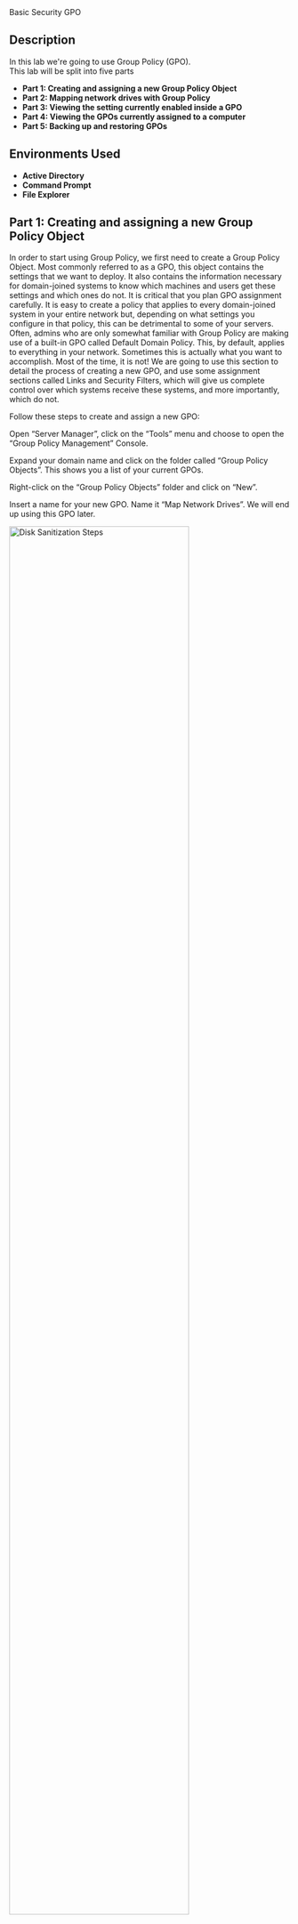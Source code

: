 </h1> Basic Security GPO</h1>

<h2>Description</h2>
In this lab we're going to use Group Policy (GPO). 
<br />
This lab will be split into five parts



- <b>Part 1:​ Creating and assigning a new Group Policy Object</b>
- <b>Part 2:​ Mapping network drives with Group Policy</b>
- <b>Part 3:​ Viewing the setting currently enabled inside a GPO</b>
- <b>Part 4:​ Viewing the GPOs currently assigned to a computer</b> 
- <b>Part 5:​ Backing up and restoring GPOs</b> 

<h2>Environments Used </h2>

- <b>Active Directory</b>
- <b>Command Prompt</b>
- <b>File Explorer</b>

<h2>Part 1: Creating and assigning a new Group Policy Object​</h2> 
In order to start using Group Policy, we first need to create a Group Policy Object. Most commonly referred to as a GPO, this object contains the settings that we want to deploy. It also contains the information necessary for domain-joined systems to know which machines and users get these settings and which ones do not. It is critical that you plan GPO assignment carefully. It is easy to create a policy that applies to every domain-joined system in your entire network but, depending on what settings you configure in that policy, this can be detrimental to some of your servers. Often, admins who are only somewhat familiar with Group Policy are making use of a built-in GPO called Default Domain Policy. This, by default, applies to everything in your network. Sometimes this is actually what you want to accomplish. Most of the time, it is not! We are going to use this section to detail the process of creating a new GPO, and use some assignment sections called ​Links ​and ​Security Filters​, which will give us complete control over which systems receive these systems, and more importantly, which do not. 
<br />	

Follow these steps to create and assign a new GPO: 
<br />	

Open “​Server Manager​”, click on the ​“Tools” ​menu and choose to open the ​“Group Policy Management” ​Console. 
<br />	

Expand your domain name and click on the folder called ​“Group Policy Objects​”. This shows you a list of your current GPOs. 
<br />	

Right-click on the “Group Policy Objects” ​​folder and click on ​“New​”. 
<br />	

Insert a name for your new GPO. Name it “Map Network Drives”. We will end up using this GPO later. 

<img src="https://i.imgur.com/spWPj7b.jpeg" height="80%" width="80%" alt="Disk Sanitization Steps"/>
<br />	

Click ​“OK”​, and then expand your ​“Group Policy Objects” ​folder if it isn't already. You should see the new GPO in this list. Go ahead and click on the new GPO in order to see its settings.
<br />	

For this Map Network Drives policy, we want it to apply to the OU called “Users”, under “New York🡪Sales​”.
<br />	

Right-click on the OU called ​“Users”, under “New York🡪Sales” ​and then click on the option for ​“Link an Existing GPO...​. “

<img src="https://i.imgur.com/oSKhs30.png" height="80%" width="80%" alt="Disk Sanitization Steps"/>
<br />

Choose the name of our new GPO, “​Map Network Drives”​, and click ​“OK”​. 

<img src="https://i.imgur.com/oOCGZjb.png" height="80%" width="80%" alt="Disk Sanitization Steps"/>
<br />

Our new GPO is now linked to the ​“Users”, OU under “New York🡪Sales” ​OU, so at this level, any system placed inside that OU would get the settings. 
<br />

In our example, we created a new Group Policy Object. Each network is different, and you may find yourself relying only on the Links to keep GPOs sorted according to your needs, or you may need to enforce some combination of both Links and Security Filtering. In any case, whichever works best for you, make sure that you are confident in the configuration of these fields so that you can know beyond a shadow of a doubt where your GPO is being applied. You may have noticed that here, we didn't actually configure any settings inside the GPO, so at this point, it still isn't doing anything. Continue this lab to navigate the actual settings portion of Group Policy.
<br />


<h2>Part 2: Mapping network drives with Group Policy​</h2>	 
Almost everyone uses mapped drives of some flavor in their environments. Creating drive mappings manually as part of a new user start-up process is cumbersome and unnecessary. It is also work that will probably need to be duplicated as users move from one computer to another in the future. If we utilize Group Policy to centralize the creation of these drive mappings, we can ensure that the same users get the same drive mappings wherever they log into the network. Planned correctly, you can enable these mappings to appear on any domain-joined system across the network by the user simply logging in to the computer like they always do. This is a good, simple first task to accomplish within Group Policy to get our feet wet and to learn something that could turn out to be useful in your organization. 
<br />

Create a folder called “Sales” on the server’s Drive c: (Note that in a real environment the shared folder will not be located here). 
<br />

Right click on the Sales folder, select Properties from the pop-up menu.

<img src="https://i.imgur.com/4i47bHQ.png" height="80%" width="80%" alt="Disk Sanitization Steps"/>
<br />

On the Sales Properties window, select the “Sharing” tab, and click on the “Advanced Sharing…”, button.

<img src="https://i.imgur.com/9ZgM7KV.png" height="80%" width="80%" alt="Disk Sanitization Steps"/>
<br />

Check the “Share this folder” checkbox, and add a ‘$’ to the end of the share name in order to make this a hidden share. Then click on the “Permissions” button.
<br />
<img src=https://i.imgur.com/AAlq0EG.png" height="80%" width="80%" alt="Disk Sanitization Steps"/>
<br />


On the Permissions for Sales$ window, Remove the Group everyone from the Group or user names: box, and add the group “GRP_Sales_Users”. Make sure GRP_Sales_Users has “Full control” over the share. Click on the “OK” button.
<br />
<img src="https://i.imgur.com/OYqGXqr.png" height="80%" width="80%" alt="Disk Sanitization Steps"/>
<br />

Back on the Advanced Sharing window, click on the OK button.
<br />
<img src="https://i.imgur.com/SwHXcWo.png" height="80%" width="80%" alt="Disk Sanitization Steps"/>
<br />


Back on the Sales Properties window, click on the Close button.
<br />
<img src="https://i.imgur.com/yyfuklG.png" height="80%" width="80%" alt="Disk Sanitization Steps"/>
<br />

To create a drive mapping in Group Policy: 
Open the ​“Group Policy Management” ​Console from the “​Tools” ​menu of Server Manager. 
<br />

Expand the name of your domain and then expand the ​“Group Policy Objects” ​folder. 
	There we see our new GPO called “Map Network Drives”​	​
<br />

Right-click on the “Map Network Drives” ​GPO and click on “​Edit...​. “
<br />
<img src="https://i.imgur.com/VQYesoH.png" height="80%" width="80%" alt="Disk Sanitization Steps"/>
<br />

Navigate to ​“User Configuration ​| ​Preferences ​| ​Windows Settings ​| Drive Maps​”	​.
<br />

Right-click on ​“Drive Maps” ​and choose “​New ​| ​Mapped Drive​”. 
<br />
<img src="https://i.imgur.com/ptWh0bX.png" height="80%" width="80%" alt="Disk Sanitization Steps"/>
<br />

Set ​“Location” ​as the destination URL (\\Server1\Sales$) of the drive mapping, and use the ​“Label as” ​field if you want a more descriptive name to be visible to users. 
<br />

Choose a “​Drive Letter” ​to be used for this new mapping from the drop-down menu listed on this screen. 
<br />

Click ​“OK”​. 
<br />
<img src="https://i.imgur.com/KGpuh4y.png" height="80%" width="80%" alt="Disk Sanitization Steps"/>
<br />

We are assuming you have already created the Links appropriate to where you want this GPO to apply. If so, you may now login using the Win 10 Lab VM client computer with a user that is part of the sales team. Once logged into the computer, open up “File Explorer” and you should see the new network drive mapped automatically during the login process. 
<br />
<img src="https://i.imgur.com/7x0N4Nn.png" height="80%" width="80%" alt="Disk Sanitization Steps"/>
<br />

There are a few different ways that drive mappings can be automated within a Windows environment, and our lab today outlines one of the quickest ways to accomplish this task. By using Group Policy to automate the creation of our network drive mappings, we can centralize the administration of this task and remove the drive mapping creation load from our helpdesk processes
<br />


  
<h2>Part 3: Viewing the setting currently enabled inside a GPO​<h2>	

 
So far, we have been creating GPOs and putting settings into them, so we are well aware of what is happening with each of our policies. Many times, though, you enter a new environment that contains a lot of existing policies, and you may need to figure out what is happening in those policies. We have seen many cases where you install a new server, join it to the domain, and it breaks. It doesn't necessarily nose dive, but some component won't work properly or you can't flow network traffic to it for some reason. Something like that can be hard to track down. Since the issue seemed to happen during the domain join process, most would suspect that some kind of policy from an existing GPO has been applied to the new server and is having a negative effect on it. Let's take a look inside Group Policy at the easiest way to display the settings that are contained within each GPO. 
<br />

For this lab, we only need access to the Group Policy Management Console, which we are going to run from our Win Server 2016 Lab VM domain controller server. 
<br />

To quickly view the settings contained within a GPO, follow these steps: 
<br />

In the Domain Controller, open up Server Manager and launch the Group Policy​	 
Management Console from inside the ​Tools ​menu.​	 
<br />

Expand the name of your domain, then expand the ​Group Policy Objects ​folder. This displays all of the GPOs currently configured in your domain. 
<br />

Click on one of the GPOs so that you see the ​Links ​and ​Security Filtering ​sections in the right window pane. 
<br />

Now click on the ​Settings ​tab near the top. 
<br />

Once you have ​Settings ​tab open, click on the ​show all ​link near the top right. This will display all of the settings that are currently configured inside that GPO. 
<br />
<img src="https://i.imgur.com/YcQQTAe.jpeg" height="80%" width="80%" alt="Disk Sanitization Steps"/>
<br />			 
 	 	 
In this very simple lab, we use the Group Policy Management Console in order to view the currently configured settings inside our GPOs. This can be very useful for checking over existing settings and for comparing them against what is actually being configured on the client computers. Taking a look through this information can also help you to spot potential problems, such as duplicate settings spread across multiple GPOs. 
<br />	

<h2>Part 4: Viewing the GPOs currently assigned to a computer<h2>
<br />	
	
Once you start using Group Policy to distribute settings around to many client computers, it will quickly become important to be able to view the settings and policies that have or have not been applied to specific computers. Thankfully, there is a command built right into the Windows operating system to display this information. There are a number of different switches that can be used with this command, so let's explore some of the most common ones seen and used by server administrators. 
<br />	

We have a number of GPOs in our domain now; some are applied at the top level of the domain and some are only applied to specific OUs. We are going to run some commands on our Server 2016 server in order to find out which GPOs have been applied to it and which have not. 
Let's use the ​gpresult​ command to gather some information on policies applied to our server: 
<br />	

Log in to the web server, or whatever client computer (You can use the Win 10 Lab VM)  you want to see these results on, and open up an administrative Command Prompt. 
<br />	

Type ​gpresult /r​ and press Enter​. This displays all of the resultant data on which policies are applied, and are not applied, to our system. You can scroll through this information to get the data that you need. 
<br />	

Now let's clean that data up a little bit. For instance, the general output we just received had information about both computer policies and user policies. Now we want to display only policies that have applied at the User level. Go ahead and use this command: 
gpresult /r /scope:user​. 
<br />
<img src="https://i.imgur.com/YcQQTAe.jpeg" height="80%" width="80%" alt="Disk Sanitization Steps"/>
<br />
		 
You can use either the ​/SCOPE:USER switch or the ​​/SCOPE:COMPUTER ​switch in order to view specifically the user or computer policies applied to the system. 
<br />

And if you aren't a huge fan of looking at this data via a command prompt, never fear! There is another switch that can be used to export this data to HTML format. Try the following command:​ gpresult /h c:\gpresult.html
<br />

After running that command, browse to your​ C:​ drive and you should have a file sitting there called ​gpresult.html​. Go ahead and open that file to see your gpresult data in a web browser with a nicer look and feel.
<br />
<img src="https://i.imgur.com/YcQQTAe.jpeg" height="80%" width="80%" alt="Disk Sanitization Steps"/>
<br />
		 
The gpresult command can be used in a variety of ways to display information about which Group Policy Objects and settings have been applied to your client computer or server. This can be especially useful when trying to determine what policies are being applied, and maybe even more helpful when trying to figure out why a particular policy hasn't been applied. If a policy is denied because of rights or permissions, you will see it in this output. This likely indicates that you have something to adjust in your Links or Security Filtering in order to get the policy applied successfully to your machine. However you decide to make use of the data for yourself, make sure to play around with the gpresult command and get familiar with its results if you intend to administer your environment using Group Policy. 
<br />

One additional note about another command that is very commonly used in the field. Windows domain joined machines only process Group Policy settings every once in a while; by default they will refresh their settings and look for new policy changes every 90 minutes. If you are creating or changing policies and notice that they have not yet been applied to your endpoint computers, you could hang out for a couple of hours and wait for those changes to be applied. If you want to speed up that process a little, you can log in to the endpoint client computer, server, or whatever it is that should receive the settings, and use the gpupdate /force command. This will force that computer to revisit Group Policy and apply any settings that have been configured for it. When we make changes in the field and don't want to spend a lot of time waiting around for replication to happen naturally, we often use gpupdate /force numerous times as we make changes and progress through testing.  
<br />

Some prefer gpresult to view the policies that are currently applied to a computer that they are working on, but it's not the only way. You may also want to check out RSOP.MSC​. This is a tool that can be launched in order to see a more visually stimulating version of the policies and settings that are currently applied to your computer. Check out the details here: 
	a.	http://technet.microsoft.com/en-us/library/cc772175.aspx 
 <br />
 
<h2>Part 5: Backing up and restoring GPOs​</h2>
<br />

As with any piece of data in your organization, it is a good idea to keep backups of your GPOs. Keeping these backups separately from a full Domain Controller or full Active Directory backup can be advantageous, as it enables a quicker restore of individual GPOs in the event of an accidental deletion. Or perhaps you updated a GPO, but the change you made is now causing problems and you want to roll that policy back to make sure it is configured the way that it was yesterday. Whatever your reason for backing up and restoring GPOs, let's take a look at a couple of ways to accomplish each task. We will use the Group Policy Management Console to perform these functions. 
<br />

We are going to perform these tasks from a Windows Server 2016 domain controller in our environment. We will utilize the Group Policy Management Console. 
<br />

There is a GPO in our domain called ​Map Network Drives​. Let’s use Group Policy Management Console to backup and restore this GPO: 
<br />

From the ​Tools ​menu of Server Manager, open up the ​Group Policy Management Console. 
Navigate to ​Forest ​| ​Domains ​| Your Domain Name ​| ​​Group Policy Objects​. 


If you want to backup a single GPO, you simply right-click on the specific GPO and choose ​Back Up...​. Otherwise, it is probably more useful for us to back up the whole set of GPOs. To accomplish that, right-click on the ​Group Policy Objects ​folder and then choose Back Up All...​	
​<br />
<img src="https://i.imgur.com/YcQQTAe.jpeg" height="80%" width="80%" alt="Disk Sanitization Steps"/>
<br />	 
	 
Specify a location where you want the backups to be saved and a description for the backup set. Then click ​Back Up​. 

<img src="https://i.imgur.com/YcQQTAe.jpeg" height="80%" width="80%" alt="Disk Sanitization Steps"/>
<br />	

Once the backup process is complete, you should see the status of how many GPOs were successfully backed up. 

<img src="https://i.imgur.com/YcQQTAe.jpeg" height="80%" width="80%" alt="Disk Sanitization Steps"/>
<br />	

Now that we have a backup of the GPOs, let's try to restore the GPO called ​Map Network Drives​. 
<br />

Navigate back inside the ​Group Policy Management ​Console and find the ​Group Policy Objects ​folder. The same location that we used to backup a minute ago. 
<br />

Right-click on the ​Map Network Drives ​GPO and choose ​Restore from Backup...​. 

<img src="https://i.imgur.com/YcQQTAe.jpeg" height="80%" width="80%" alt="Disk Sanitization Steps"/>
<br />	

Click ​Next ​and specify the folder where your backup files are stored. Then click ​Next again. 
<br />

As long as a backup copy of the ​Map Network Drives GPO exists in that folder, you will​	 see it in the wizard. Select that GPO and click ​Next​. 

<img src="https://i.imgur.com/YcQQTAe.jpeg" height="80%" width="80%" alt="Disk Sanitization Steps"/>
<br />	

Click ​Finish ​and the GPO will be restored to its previous state. 
<br />

Backing up and restoring GPOs is going to be a regular task for anybody administering Active 
<br />

Directory and Group Policy. In this lab, we walked through the process. Group Policy 
Management Console is nice because it is graphically interfaced, and it is easy to look at the options available to you. 
<br />
